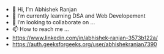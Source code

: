 - 👋 Hi, I’m Abhishek Ranjan
- 🌱 I’m currently learning DSA and Web Developement
- 💞️ I’m looking to collaborate on ...
- 📫 How to reach me ...
- https://www.linkedin.com/in/abhishek-ranjan-3573b122a/
- https://auth.geeksforgeeks.org/user/abhishekranjan7390

<!---
Abhiranjan0/Abhiranjan0 is a ✨ special ✨ repository because its `README.md` (this file) appears on your GitHub profile.
You can click the Preview link to take a look at your changes.
--->
